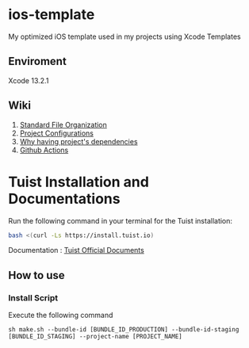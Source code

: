# ios-template

My optimized iOS template used in my projects using Xcode Templates

## Enviroment

Xcode 13.2.1

## Wiki

1. [Standard File Organization](https://github.com/dlsolution/ios-templates/wiki/Standard-file-organization)
2. [Project Configurations](https://github.com/dlsolution/ios-templates/wiki/Project-configurations)
3. [Why having project's dependencies](https://github.com/dlsolution/ios-templates/wiki/Why-having-project%27s-dependencies)
4. [Github Actions](https://github.com/dlsolution/ios-templates/wiki/Github-Actions-Templates)

# Tuist Installation and Documentations

Run the following command in your terminal for the Tuist installation:

```bash
bash <(curl -Ls https://install.tuist.io)
```

Documentation : [Tuist Official Documents](https://docs.tuist.io/tutorial/get-started)

## How to use

### Install Script

Execute the following command

```
sh make.sh --bundle-id [BUNDLE_ID_PRODUCTION] --bundle-id-staging [BUNDLE_ID_STAGING] --project-name [PROJECT_NAME]
```
